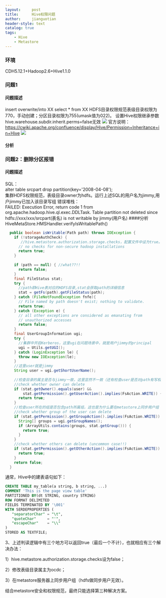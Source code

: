 ```yaml
---
layout:     post
title:      Hive权限问题
author:     jianguotian
header-style: text
catalog: true
tags:
    - Hive
    - Metastore
---
```


### 环境 
CDH5.12.1+Hadoop2.6+Hive1.1.0  
### 问题1
#### 问题描述
insert overwrite/into XX select * from XX
HDFS目录权限规范表级目录权限为770，手动创建；分区目录权限为755(umask值为022)。
设置Hive权限继承参数hive.warehouse.subdir.inherit.perms=false无效
![](../img/20191229/问题说明.jpg)
官方说明：
https://cwiki.apache.org/confluence/display/Hive/Permission+Inheritance+in+Hive
![](../img/20191229/权限继承参数说明.jpg)
#### 分析
### 问题2：删除分区报错
#### 问题描述
SQL：  
alter table srcpart drop partition(key='2008-04-08');  
集群HDFS权限规范，表级目录owner为hdfs。运行上述SQL的用户名为jimmy,用户jimmy已加入该目录写组
错误堆栈：  
FAILED: Execution Error, return code 1 from org.apache.hadoop.hive.ql.exec.DDLTask. Table partition not deleted since hdfs://xxx/xxx/srcpart(表名) is not writable by jimmy(用户名)
####分析
HiveMetaStore.HMSHandler.verifyIsWritablePath()

```java
  public boolean isWritable(Path path) throws IOException {
    if (!storageAuthCheck) {
	   //hive.metastore.authorization.storage.checks，配置文件中设为true。设置成true时，Hive将会阻止没有权限的用户进行表删除操作。
      // no checks for non-secure hadoop installations
      return true;
    }
    
    if (path == null) { //what??!!
      return false;
    }
    final FileStatus stat;
    try {
      //path即Hive表对应的HDFS目录,stat会获取path的详细信息
      stat = getFs(path).getFileStatus(path);
    } catch (FileNotFoundException fnfe){
      // File named by path doesn't exist; nothing to validate.
      return true;
    } catch (Exception e) {
      // all other exceptions are considered as emanating from
      // unauthorized accesses
      return false;
    }
    final UserGroupInformation ugi;
    try {
      //集群中开启Kerberos，这里ugi在问题场景中，就是用户jimmy的principal
      ugi = Utils.getUGI();
    } catch (LoginException le) {
      throw new IOException(le);
    }
    //这里user就是jimmy
    String user = ugi.getShortUserName();
    
    //检查目录的属主是否与jimmy一致，这里显然不一致（还有检查user是否对path有写权限）
    //check whether owner can delete
    if (stat.getOwner().equals(user) &&
        stat.getPermission().getUserAction().implies(FsAction.WRITE)) {
      return true;
    }
    //检查user所在的组是否包含path所属组，这也是为什么要在metastore上同步用户组
    //check whether group of the user can delete
    if (stat.getPermission().getGroupAction().implies(FsAction.WRITE)) {
      String[] groups = ugi.getGroupNames();
      if (ArrayUtils.contains(groups, stat.getGroup())) {
        return true;
      }
    }
    //check whether others can delete (uncommon case!!)
    if (stat.getPermission().getOtherAction().implies(FsAction.WRITE)) {
      return true;
    }
    return false;
  }
```



通常，Hive中的建表语句如下：
```sql
CREATE TABLE my_table(a string, b string, ...)
COMMENT 'This is the page view table'
PARTITIONED BY(dt STRING, country STRING)
ROW FORMAT DELIMITED
FIELDS TERMINATED BY '\001'
WITH SERDEPROPERTIES (
   "separatorChar" = "\t",
   "quoteChar"     = "'",
   "escapeChar"    = "\\"
)  
STORED AS TEXTFILE;
```
3、上述判读逻辑中有三个地方可以返回true（最后一个不计），也就相应有三个解决办法：

1）hive.metastore.authorization.storage.checks设为false；

2）修改表级目录属主为ocdc；

3）在metastore服务器上同步用户组（hdfs做同步用户无效）。

结合metastore安全和权限规范，最终只能选择第三种解决方案。